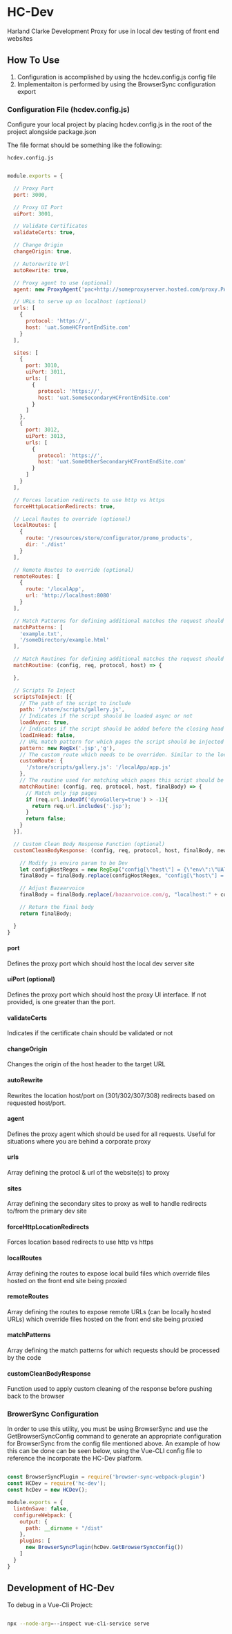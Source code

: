 # HC-Dev

Harland Clarke Development Proxy for use in local dev testing of front end websites

## How To Use

1. Configuration is accomplished by using the hcdev.config.js config file
2. Implementaiton is performed by using the BrowserSync configuration export

### Configuration File (hcdev.config.js)

Configure your local project by placing hcdev.config.js in the root of the project alongside package.json

The file format should be something like the following:

`hcdev.config.js`

```js

module.exports = {

  // Proxy Port
  port: 3000,

  // Proxy UI Port
  uiPort: 3001,

  // Validate Certificates
  validateCerts: true,

  // Change Origin
  changeOrigin: true,

  // Autorewrite Url
  autoRewrite: true,

  // Proxy agent to use (optional)
  agent: new ProxyAgent('pac+http://someproxyserver.hosted.com/proxy.PAC'),

  // URLs to serve up on localhost (optional)
  urls: [
    {
      protocol: 'https://',
      host: 'uat.SomeHCFrontEndSite.com'
    }
  ],

  sites: [
    {
      port: 3010,
      uiPort: 3011,
      urls: [
        {
          protocol: 'https://',
          host: 'uat.SomeSecondaryHCFrontEndSite.com'
        }
      ]
    },
    {
      port: 3012,
      uiPort: 3013,
      urls: [
        {
          protocol: 'https://',
          host: 'uat.SomeOtherSecondaryHCFrontEndSite.com'
        }
      ]
    }
  ],

  // Forces location redirects to use http vs https
  forceHttpLocationRedirects: true,

  // Local Routes to override (optional)
  localRoutes: [
    {
      route: '/resources/store/configurator/promo_products',
      dir: './dist'
    }
  ],

  // Remote Routes to override (optional)
  remoteRoutes: [
    {
      route: '/localApp',
      url: 'http://localhost:8080'
    }
  ],

  // Match Patterns for defining additional matches the request should be processed for. (optional)
  matchPatterns: [
    'example.txt',
    '/someDirectory/example.html'
  ],

  // Match Routines for defining additional matches the request should be processed for. If all requests, just return true. (optional)
  matchRoutine: (config, req, protocol, host) => {

  },

  // Scripts To Inject
  scriptsToInject: [{
    // The path of the script to include
    path: '/store/scripts/gallery.js',
    // Indicates if the script should be loaded async or not
    loadAsync: true,
    // Indicates if the script should be added before the closing head tag instead of the closing body tag
    loadInHead: false,
    // URL match pattern for which pages the script should be injected
    pattern: new RegEx('.jsp','g'),
    // The custom route which needs to be overriden. Similar to the localRoute above, but specific to this script. (optional)
    customRoute: {
      '/store/scripts/gallery.js': '/localApp/app.js'
    },
    // The routine used for matching which pages this script should be included for. If all requests, just return true.
    matchRoutine: (config, req, protocol, host, finalBody) => {
      // Match only jsp pages
      if (req.url.indexOf('dynoGallery=true') > -1){
        return req.url.includes('.jsp');
      }
      return false;
    }
  }],

  // Custom Clean Body Response Function (optional)
  customCleanBodyResponse: (config, req, protocol, host, finalBody, newHost, newPort) => {

    // Modify js enviro param to be Dev
    let configHostRegex = new RegExp("config[\"host\"] = {\"env\":\"UAT\"}");
    finalBody = finalBody.replace(configHostRegex, "config[\"host\"] = {\"env\":\"DEV\"}");

    // Adjust Bazaarvoice
    finalBody = finalBody.replace(/bazaarvoice.com/g, "localhost:" + config.port);

    // Return the final body
    return finalBody;

  }
}

```

#### port

Defines the proxy port which should host the local dev server site

#### uiPort (optional)

Defines the proxy port which should host the proxy UI interface. If not provided, is one greater than the port.

#### validateCerts

Indicates if the certificate chain should be validated or not

#### changeOrigin

Changes the origin of the host header to the target URL

#### autoRewrite

Rewrites the location host/port on (301/302/307/308) redirects based on requested host/port.

#### agent

Defines the proxy agent which should be used for all requests. Useful for situations where you are behind a corporate proxy

#### urls

Array defining the protocl & url of the website(s) to proxy

#### sites

Array defining the secondary sites to proxy as well to handle redirects to/from the primary dev site

#### forceHttpLocationRedirects

Forces location based redirects to use http vs https

#### localRoutes

Array defining the routes to expose local build files which override files hosted on the front end site being proxied

#### remoteRoutes

Array defining the routes to expose remote URLs (can be locally hosted URLs) which override files hosted on the front end site being proxied

#### matchPatterns

Array defining the match patterns for which requests should be processed by the code

#### customCleanBodyResponse

Function used to apply custom cleaning of the response before pushing back to the browser

### BrowerSync Configuration

In order to use this utility, you must be using BrowserSync and use the GetBrowserSyncConfig command to generate an appropriate configuration for BrowserSync from the config file mentioned above. An example of how this can be done can be seen below, using the Vue-CLI config file to reference the incorporate the HC-Dev platform.

``` js

const BrowserSyncPlugin = require('browser-sync-webpack-plugin')
const HCDev = require('hc-dev');
const hcDev = new HCDev();

module.exports = {
  lintOnSave: false,
  configureWebpack: {
    output: {
      path: __dirname + "/dist"
    },
    plugins: [
      new BrowserSyncPlugin(hcDev.GetBrowserSyncConfig())
    ]
  }
}

```

## Development of HC-Dev

To debug in a Vue-Cli Project:

``` bash

npx --node-arg=--inspect vue-cli-service serve

```
